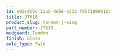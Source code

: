 ```yaml
---
id: e92c9b9c-12ab-4e56-a222-f0573890010c
title: JT610
product_slug: tandem-j-wing
part_number: JT610
mudguard: Tandem
finish: Gloss
axle_type: Twin
---
```

